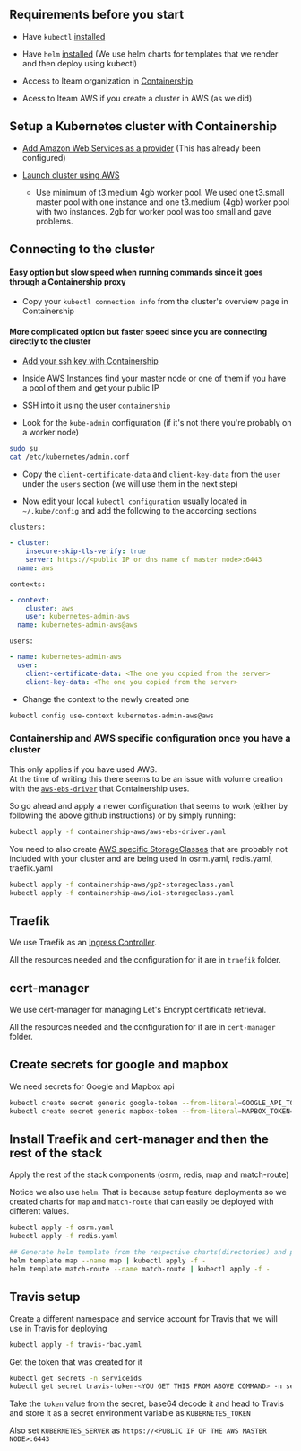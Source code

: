 ## Requirements before you start

- Have `kubectl` [installed](https://kubernetes.io/docs/tasks/tools/install-kubectl/)

- Have `helm` [installed](https://helm.sh/docs/using_helm/#installing-helm) (We use helm charts for templates that we render and then deploy using kubectl)

- Access to Iteam organization in [Containership](https://containership.io)

- Acess to Iteam AWS if you create a cluster in AWS (as we did)

## Setup a Kubernetes cluster with Containership

- [Add Amazon Web Services as a provider](https://docs.containership.io/en/articles/504594-how-to-add-amazon-web-services-as-a-provider) (This has already been configured)

- [Launch cluster using AWS](https://docs.containership.io/en/articles/2241901-launch-cluster-using-amazon-web-services-aws)
  - Use minimum of t3.medium 4gb worker pool. We used one t3.small master pool with one instance and one t3.medium (4gb) worker pool with two instances. 2gb for worker pool was too small and gave problems.

## Connecting to the cluster

#### Easy option but slow speed when running commands since it goes through a Containership proxy

- Copy your `kubectl connection info` from the cluster's overview page in Containership

#### More complicated option but faster speed since you are connecting directly to the cluster

- [Add your ssh key with Containership](https://docs.containership.io/en/articles/1523970-managing-ssh-keys)

- Inside AWS Instances find your master node or one of them if you have a pool of them and get your public IP

- SSH into it using the user `containership`

- Look for the `kube-admin` configuration (if it's not there you're probably on a worker node)

```bash
sudo su
cat /etc/kubernetes/admin.conf
```

- Copy the `client-certificate-data` and `client-key-data` from the `user` under the `users` section (we will use them in the next step)

- Now edit your local `kubectl configuration` usually located in `~/.kube/config` and add the following to the according sections

`clusters:`

```yaml
- cluster:
    insecure-skip-tls-verify: true
    server: https://<public IP or dns name of master node>:6443
  name: aws
```

`contexts:`

```yaml
- context:
    cluster: aws
    user: kubernetes-admin-aws
  name: kubernetes-admin-aws@aws
```

`users:`

```yaml
- name: kubernetes-admin-aws
  user:
    client-certificate-data: <The one you copied from the server>
    client-key-data: <The one you copied from the server>
```

- Change the context to the newly created one

```bash
kubectl config use-context kubernetes-admin-aws@aws
```

### Containership and AWS specific configuration once you have a cluster

This only applies if you have used AWS. <br>
At the time of writing this there seems to be an issue with volume creation with the [`aws-ebs-driver`](https://github.com/kubernetes-sigs/aws-ebs-csi-driver) that Containership uses. <br>

So go ahead and apply a newer configuration that seems to work (either by following the above github instructions) or by simply running:

```bash
kubectl apply -f containership-aws/aws-ebs-driver.yaml
```

You need to also create [AWS specific StorageClasses](https://kubernetes.io/docs/concepts/storage/storage-classes/#aws-ebs) that are probably not included with your cluster and are being used in osrm.yaml, redis.yaml, traefik.yaml

```bash
kubectl apply -f containership-aws/gp2-storageclass.yaml
kubectl apply -f containership-aws/io1-storageclass.yaml
```

## Traefik

We use Traefik as an [Ingress Controller](https://kubernetes.io/docs/concepts/services-networking/ingress-controllers/).

All the resources needed and the configuration for it are in `traefik` folder.

## cert-manager

We use cert-manager for managing Let's Encrypt certificate retrieval.

All the resources needed and the configuration for it are in `cert-manager` folder.

## Create secrets for google and mapbox

We need secrets for Google and Mapbox api

```bash
kubectl create secret generic google-token --from-literal=GOOGLE_API_TOKEN=<TOKEN GOES HERE>
kubectl create secret generic mapbox-token --from-literal=MAPBOX_TOKEN=<TOKEN GOES HERE>
```

## Install Traefik and cert-manager and then the rest of the stack

Apply the rest of the stack components (osrm, redis, map and match-route)

Notice we also use `helm`. That is because setup feature deployments so we created charts for `map` and `match-route` that can easily be deployed with different values.

```bash
kubectl apply -f osrm.yaml
kubectl apply -f redis.yaml

## Generate helm template from the respective charts(directories) and pipe the output to kubectl apply.
helm template map --name map | kubectl apply -f -
helm template match-route --name match-route | kubectl apply -f -
```

## Travis setup

Create a different namespace and service account for Travis that we will use in Travis for deploying

```bash
kubectl apply -f travis-rbac.yaml
```

Get the token that was created for it

```bash
kubectl get secrets -n serviceids
kubectl get secret travis-token-<YOU GET THIS FROM ABOVE COMMAND> -n serviceids -o yaml
```

Take the `token` value from the secret, base64 decode it and head to Travis and store it as a secret environment variable as `KUBERNETES_TOKEN`

Also set `KUBERNETES_SERVER` as `https://<PUBLIC IP OF THE AWS MASTER NODE>:6443`

